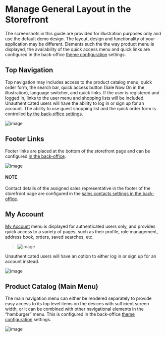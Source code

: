 <a id="storefront-general-layout"></a>

# Manage General Layout in the Storefront

The screenshots in this guide are provided for illustration purposes only and use the default demo design. The layout, design and functionality of your application may be different. Elements such the the way product menu is displayed, the availability of the quick access menu and quick links are configured in the back-office [theme configuration](../../back-office/system/theme-configuration/index.md#back-office-theme-configuration) settings.

<a id="frontstore-guide-navigation-top"></a>

## Top Navigation

Top navigation may includes access to the product catalog menu, quick order form, the search bar, quick access button (Sale Now On in the illustration), language switcher, and quick links. If the user is registered and logged in, links to the user menu and shopping lists will be included. Unauthenticated users will have the ability to log in or sign up for an account. The ability to use guest shopping list and the quick order form is controlled [by the back-office settings](../../back-office/system/configuration/commerce/sales/guest-quick-order-global.md#user-guide-system-configuration-commerce-sales-quick-order-form).

![image](user/img/storefront/navigation/top-bar.png)

<a id="frontstore-guide-navigation-footer"></a>

## Footer Links

Footer links are placed at the bottom of the storefront page and can be configured [in the back-office](../../concept-guides/administration/menus/index.md#menu-management-concept-guide).

![image](user/img/storefront/navigation/GeneralLayoutFooterLinks.png)

#### NOTE
Contact details of the assigned sales representative in the footer of the storefront page are configured in the [sales contacts settings in the back-office](../../back-office/system/configuration/commerce/sales/contacts.md#sys-conf-commerce-sales-contacts).

<a id="frontstore-guide-navigation-user-menu"></a>

## My Account

[My Account](../account/index.md#my-account) menu is displayed for authenticated users only, and provides quick access to a variety of pages, such as their profile, role management, address book, orders, saved searches, etc.

> ![image](user/img/storefront/navigation/user-menu.png)

Unauthenticated users will have an option to either log in or sign up for an account instead.

![image](user/img/storefront/orders/GuestQuickOrderButton.png)

<a id="frontstore-guide-navigation-main-menu"></a>

## Product Catalog (Main Menu)

The main navigation menu can either be rendered separately to provide easy access to its top level items on the devices with sufficient screen width, or it can be combined with other navigational elements in the “hamburger” menu. This is configured in the back-office [theme configuration](../../back-office/system/theme-configuration/index.md#back-office-theme-configuration) settings.

![image](user/img/storefront/navigation/GeneralLayoutMainMenu.png)
